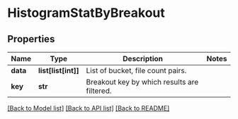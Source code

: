 # HistogramStatByBreakout

## Properties
Name | Type | Description | Notes
------------ | ------------- | ------------- | -------------
**data** | **list[list[int]]** | List of bucket, file count pairs. | 
**key** | **str** | Breakout key by which results are filtered. | 

[[Back to Model list]](../README.md#documentation-for-models) [[Back to API list]](../README.md#documentation-for-api-endpoints) [[Back to README]](../README.md)


